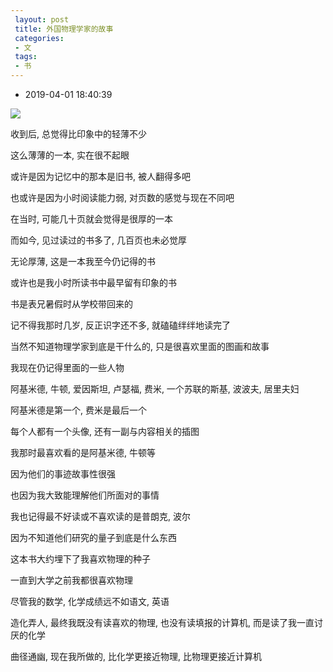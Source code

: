 ```yaml
---
 layout: post
 title: 外国物理学家的故事
 categories:
 - 文
 tags:
 - 书
---
```


- 2019-04-01 18:40:39

![](https://jerkwin.github.io/pic/物理学家的故事.jpg)

收到后, 总觉得比印象中的轻薄不少

这么薄薄的一本, 实在很不起眼

或许是因为记忆中的那本是旧书, 被人翻得多吧

也或许是因为小时阅读能力弱, 对页数的感觉与现在不同吧

在当时, 可能几十页就会觉得是很厚的一本

而如今, 见过读过的书多了, 几百页也未必觉厚

无论厚薄, 这是一本我至今仍记得的书

或许也是我小时所读书中最早留有印象的书

书是表兄暑假时从学校带回来的

记不得我那时几岁, 反正识字还不多, 就磕磕绊绊地读完了

当然不知道物理学家到底是干什么的, 只是很喜欢里面的图画和故事

我现在仍记得里面的一些人物

阿基米德, 牛顿, 爱因斯坦, 卢瑟福, 费米, 一个苏联的斯基, 波波夫, 居里夫妇

阿基米德是第一个, 费米是最后一个

每个人都有一个头像, 还有一副与内容相关的插图

我那时最喜欢看的是阿基米德, 牛顿等

因为他们的事迹故事性很强

也因为我大致能理解他们所面对的事情

我也记得最不好读或不喜欢读的是普朗克, 波尔

因为不知道他们研究的量子到底是什么东西

这本书大约埋下了我喜欢物理的种子

一直到大学之前我都很喜欢物理

尽管我的数学, 化学成绩远不如语文, 英语

造化弄人, 最终我既没有读喜欢的物理, 也没有读填报的计算机, 而是读了我一直讨厌的化学

曲径通幽, 现在我所做的, 比化学更接近物理, 比物理更接近计算机
